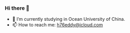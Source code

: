 ### Hi there 👋

- 🔭 I’m currently studying in Ocean University of China. 
- 📫 How to reach me: h76eddy@icloud.com
